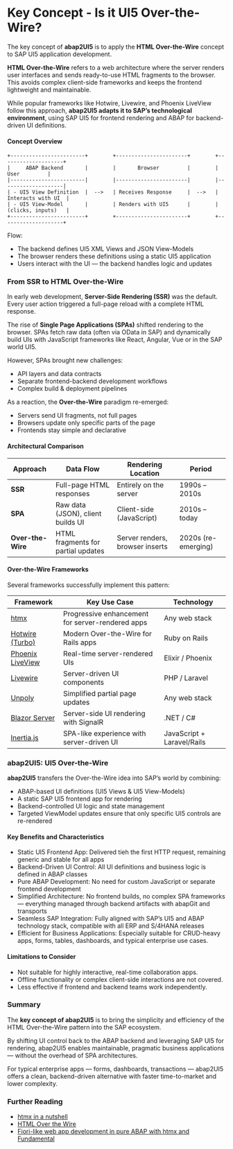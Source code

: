 # Key Concept - Is it UI5 Over-the-Wire?

The key concept of **abap2UI5** is to apply the **HTML Over-the-Wire** concept to SAP UI5 application development.

**HTML Over-the-Wire** refers to a web architecture where the server renders user interfaces and sends ready-to-use HTML fragments to the browser. This avoids complex client-side frameworks and keeps the frontend lightweight and maintainable.

While popular frameworks like Hotwire, Livewire, and Phoenix LiveView follow this approach, **abap2UI5 adapts it to SAP’s technological environment**, using SAP UI5 for frontend rendering and ABAP for backend-driven UI definitions.

#### Concept Overview

```plaintext
+------------------------+        +-----------------------+        +--------------------+
|     ABAP Backend       |        |       Browser         |        |       User         |
|------------------------|        |-----------------------|        |--------------------|
| - UI5 View Definition  |  -->   | Receives Response     |  -->   | Interacts with UI  |
| - UI5 View-Model       |        | Renders with UI5      |        | (clicks, inputs)   |
+------------------------+        +-----------------------+        +--------------------+
```
Flow:
- The backend defines UI5 XML Views and JSON View-Models
- The browser renders these definitions using a static UI5 application
- Users interact with the UI — the backend handles logic and updates

### From SSR to HTML Over-the-Wire

In early web development, **Server-Side Rendering (SSR)** was the default. Every user action triggered a full-page reload with a complete HTML response.

The rise of **Single Page Applications (SPAs)** shifted rendering to the browser. SPAs fetch raw data (often via OData in SAP) and dynamically build UIs with JavaScript frameworks like React, Angular, Vue or in the SAP world UI5.

However, SPAs brought new challenges:
- API layers and data contracts
- Separate frontend-backend development workflows
- Complex build & deployment pipelines

As a reaction, the **Over-the-Wire** paradigm re-emerged:
- Servers send UI fragments, not full pages
- Browsers update only specific parts of the page
- Frontends stay simple and declarative

#### Architectural Comparison

| Approach | Data Flow | Rendering Location | Period |
|----------|-----------|-------------------|--------|
| **SSR** | Full-page HTML responses | Entirely on the server | 1990s – 2010s |
| **SPA** | Raw data (JSON), client builds UI | Client-side (JavaScript) | 2010s – today |
| **Over-the-Wire** | HTML fragments for partial updates | Server renders, browser inserts | 2020s (re-emerging) |

#### Over-the-Wire Frameworks

Several frameworks successfully implement this pattern:

| Framework | Key Use Case | Technology |
|-----------|--------------|------------|
| [htmx](https://htmx.org/) | Progressive enhancement for server-rendered apps | Any web stack |
| [Hotwire (Turbo)](https://hotwired.dev/) | Modern Over-the-Wire for Rails apps | Ruby on Rails |
| [Phoenix LiveView](https://hexdocs.pm/phoenix_live_view) | Real-time server-rendered UIs | Elixir / Phoenix |
| [Livewire](https://livewire.laravel.com/) | Server-driven UI components | PHP / Laravel |
| [Unpoly](https://unpoly.com/) | Simplified partial page updates | Any web stack |
| [Blazor Server](https://learn.microsoft.com/en-us/aspnet/core/blazor/) | Server-side UI rendering with SignalR | .NET / C# |
| [Inertia.js](https://inertiajs.com/) | SPA-like experience with server-driven UI | JavaScript + Laravel/Rails |

### abap2UI5: UI5 Over-the-Wire

**abap2UI5** transfers the Over-the-Wire idea into SAP’s world by combining:
- ABAP-based UI definitions (UI5 Views & UI5 View-Models)
- A static SAP UI5 frontend app for rendering
- Backend-controlled UI logic and state management
- Targeted ViewModel updates ensure that only specific UI5 controls are re-rendered

#### Key Benefits and Characteristics
- Static UI5 Frontend App: Delivered tieh the first HTTP request, remaining generic and stable for all apps
- Backend-Driven UI Control: All UI definitions and business logic is defined in ABAP classes
- Pure ABAP Development: No need for custom JavaScript or separate frontend development
- Simplified Architecture: No frontend builds, no complex SPA frameworks — everything managed through backend artifacts with abapGit and transports
- Seamless SAP Integration: Fully aligned with SAP’s UI5 and ABAP technology stack, compatible with all ERP and S/4HANA releases
- Efficient for Business Applications: Especially suitable for CRUD-heavy apps, forms, tables, dashboards, and typical enterprise use cases.

#### Limitations to Consider

- Not suitable for highly interactive, real-time collaboration apps.
- Offline functionality or complex client-side interactions are not covered.
- Less effective if frontend and backend teams work independently.

### Summary

The **key concept of abap2UI5** is to bring the simplicity and efficiency of the HTML Over-the-Wire pattern into the SAP ecosystem.

By shifting UI control back to the ABAP backend and leveraging SAP UI5 for rendering, abap2UI5 enables maintainable, pragmatic business applications — without the overhead of SPA architectures.

For typical enterprise apps — forms, dashboards, transactions — abap2UI5 offers a clean, backend-driven alternative with faster time-to-market and lower complexity.

### Further Reading
- [htmx in a nutshell](https://htmx.org/docs/#introduction)
- [HTML Over the Wire](https://signalvnoise.com/svn3/html-over-the-wire/)
- [Fiori-like web app development in pure ABAP with htmx and Fundamental](https://community.sap.com/t5/technology-blog-posts-by-members/fiori-like-web-app-development-in-pure-abap-with-htmx-and-fundamental/ba-p/13500763)
